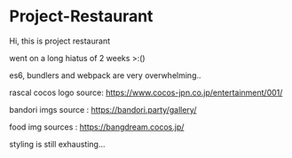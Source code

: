 # Project-Restaurant

Hi, this is project restaurant

went on a long hiatus of 2 weeks >:()

es6, bundlers and webpack are very overwhelming..

rascal cocos logo source: https://www.cocos-jpn.co.jp/entertainment/001/

bandori imgs source : https://bandori.party/gallery/

food img sources : https://bangdream.cocos.jp/


styling is still exhausting...